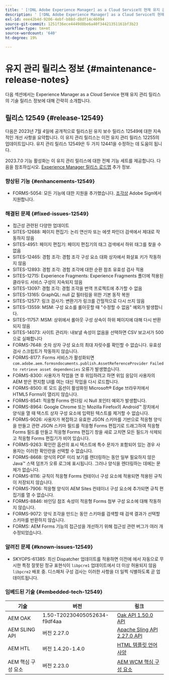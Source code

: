 ```yaml
---
title: ' [!DNL Adobe Experience Manager] as a Cloud Service의 현재 유지 관리 릴리스 정보입니다.'
description: ' [!DNL Adobe Experience Manager] as a Cloud Service의 현재 유지 관리 릴리스 정보입니다.'
exl-id: eee42b4d-9206-4ebf-b88d-d8df14c46094
source-git-commit: 1251f36ece4449d8be6a40f34421351161bf3b23
workflow-type: tm+mt
source-wordcount: '640'
ht-degree: 19%

---
```


# 유지 관리 릴리스 정보 {#maintenance-release-notes}

다음 섹션에서는 Experience Manager as a Cloud Service 현재 유지 관리 릴리스의 기술 릴리스 정보에 대해 간략히 소개합니다.

## 릴리스 12549 {#release-12549}

다음은 2023년 7월 4일에 공개적으로 릴리스된 유지 보수 릴리스 12549에 대한 지속적인 개선 사항을 요약합니다. 이 유지 관리 릴리스는 이전 유지 관리 릴리스 12255의 업데이트입니다. 유지 관리 릴리스 12549은 두 가지 12441을 수정하는 데 도움이 됩니다.

2023.7.0 기능 활성화는 이 유지 관리 릴리스에 대한 전체 기능 세트를 제공합니다. 다음을 참조하십시오. [Experience Manager 릴리스 로드맵](https://experienceleague.adobe.com/docs/experience-manager-release-information/aem-release-updates/update-releases-roadmap.html) 추가 정보.

### 향상된 기능 {#enhancements-12549}

- FORMS-5054: 모든 기능에 대한 지원을 추가했습니다. [조각상](https://opensource.adobe.com/acrobat-sign/acrobat_sign_events/webhookeventsagreements.html) Adobe Sign에서 지원합니다.

### 해결된 문제 {#fixed-issues-12549}

- 접근성 관련된 다양한 업데이트
- SITES-12688: 페이지 편집기: 논리 연산자 또는 에셋 파인더 검색에서 제대로 작동하지 않음
- SITES-4951: 페이지 편집기: 페이지 편집기의 태그 검색에서 하위 태그를 찾을 수 없음
- SITES-12465: 경험 조각: 경험 조각 구성 요소 대화 상자에서 화살표 키가 작동하지 않음
- SITES-12893: 경험 조각: 경험 조각에 대한 순환 참조 유효성 검사 적용
- SITES-12715: Experience Fragments: Experience Fragments 폴더에 적용된 클라우드 서비스 구성이 지속되지 않음
- SITES-13097: 경험 조각: 경험 조각을 번역 프로젝트에 추가할 수 없음
- SITES-13165: GraphQL: null 값 필터링을 위한 기본 동작 복원
- SITES-12577: 링크 검사기: 변환기가 링크를 간헐적으로 다시 쓰지 않음
- SITES-13559: MSM: 구성 요소를 롤아웃할 때 &quot;수정할 수 없음&quot; 예외가 발생합니다.
- SITES-11757: MSM: 상위에서 롤아웃 구성 상속이 하위 페이지에 대해 다시 반환되지 않음
- SITES-14073: 사이트 관리자: 내보낼 속성이 없음을 선택하면 CSV 보고서가 500으로 실패합니다
- FORMS-7648: 숫자 상자 구성 요소의 최대 자릿수를 확인할 수 없습니다. 유효성 검사 스크립트가 작동하지 않습니다.
- FORMS-8177: Forms 서비스가 활성화되면 `com.adobe.aem.formsndocuments.publish.AssetReferenceProvider Failed to retrieve asset dependencies` 오류가 발생했습니다.
- FORMS-8300: 사용자가 작업을 연 후 위임하려고 하면 위임 응답이 사용자의 AEM 받은 편지함 UI를 여는 대신 작업을 다시 로드합니다.
- FORMS-8500: IE 모드 옵션이 활성화된 Microsoft® Edge 브라우저에서 HTML5 Forms이 열리지 않습니다.
- FORMS-8541: 적응형 Forms 렌더링 시 Null 포인터 예외가 발생합니다.
- FORMS-8964: Google Chrome 또는 Mozilla Firefox의 Android™ 장치에서 양식을 열 때 텍스트 상자 구성 요소에 입력된 텍스트를 제거할 수 없습니다.
- FORMS-9026: 사용자가 복잡하고 유효한 JSON 스키마를 기반으로 적응형 양식을 만들고 관련 JSON 스키마 필드를 적응형 Forms 편집기로 드래그하여 적응형 Forms 필드를 만들고 적응형 Forms 편집기 창을 새로 고치면 모든 필드가 삭제되고 적응형 Forms 편집기가 비어 있습니다.
- FORMS-9263: 확인란 옵션의 표시 텍스트에 특수 문자가 포함되어 있는 경우 사용자는 이러한 확인란을 선택할 수 없습니다.
- FORMS-8668: 양식의 PDF 미리 보기를 렌더링하는 동안 일부 필요하지 않은 Java™ 스택 덤프가 오류 로그에 표시됩니다. 그러나 양식을 렌더링하는 데에는 문제가 없습니다.
- FORMS-8116: 규칙이 적응형 Forms 컨테이너 구성 요소에 적용되면 적용된 규칙이 저장되지 않습니다.
- FORMS-7906: 적응형 양식이 AEM Sites 컨테이너 구성 요소에 추가되면 규칙 편집기를 열 수 없습니다.
- FORMS-8846: 바인딩 참조 속성이 적응형 Forms 첨부 구성 요소에 대해 작동하지 않습니다.
- FORMS-9072: 양식 조각을 만드는 동안 스키마를 검색할 때 검색 결과가 선택할 스키마를 반환하지 않습니다.
- FORMS: AEM Forms 기능의 접근성을 개선하기 위해 접근성 관련 버그가 여러 개 수정되었습니다.

### 알려진 문제 {#known-issues-12549}

- SKYOPS-61385: 최신 Dispatcher 업데이트를 적용하면 이전에 에서 자동으로 무시한 특정 잘못된 정규 표현식이 `libpcre1` 업데이트에서 더 이상 허용되지 않음 `libpcre2` 배포 중. 디스패처 구성 검사는 이러한 사항을 더 일찍 식별하도록 곧 업데이트됩니다.

### 임베드된 기술 {#embedded-tech-12549}

| 기술 | 버전 | 링크 |
|---|---|---|
| AEM OAK | 1.50-T20230405052634-f9df4aa | [Oak API 1.50.0 API](https://www.javadoc.io/doc/org.apache.jackrabbit/oak-api/1.50.0/index.html) |
| AEM SLING API | 버전 2.27.0 | [Apache Sling API 2.27.0 API](https://www.javadoc.io/doc/org.apache.sling/org.apache.sling.api/latest/index.html) |
| AEM HTL | 버전 1.4.20-1.4.0 | [HTML 템플릿 언어 사양](https://github.com/adobe/htl-spec) |
| AEM 핵심 구성 요소 | 버전 2.23.0 | [AEM WCM 핵심 구성 요소](https://github.com/adobe/aem-core-wcm-components) |
